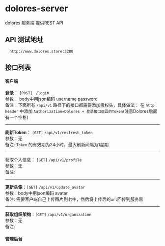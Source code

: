 # dolores-server

dolores 服务端 提供REST API

## API 测试地址
```
  http://www.dolores.store:3280
```

## 接口列表

#### **客户端**

**登录**：  `[POST]`  ` /login`  
参数： body中用json编码 username password  
备注：下面所有 `/api/v1` 路径下的接口都需要添加授权头，具体做法：
在 `http header` 中添加 `Authorization=Dolores + 登录接口返回的Token`(注意Dolores后面有一个空格) 

----------
**刷新Token**： `[GET]`   `/api/v1/resfresh_token`  
参数：无  
备注: `Token` 的有效期为24小时，最大刷新间隔为1星期  

----------
获取个人信息： `[GET]`  `/api/v1/profile`  
参数：无  
备注:  

----------
**更新头像**：`[GET]` `/api/v1/update_avatar`  
参数：body中用json编码 avatar  
备注: 需要客户端自己上传图片到七牛，然后将上传后的`url`回传到服务器

----------
**获取组织架构**：`[GET]` `/api/v1/organization`  
参数：无  
备注:  

#### **管理后台**
